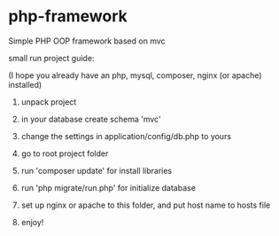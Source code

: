 # php-framework
Simple PHP OOP framework based on mvc

small run project guide:

(I hope you already have an php, mysql, composer, nginx (or apache) installed)

1. unpack project

2. in your database create schema 'mvc'

3. change the settings in application/config/db.php to yours

4. go to root project folder

5. run 'composer update' for install libraries

6. run 'php migrate/run.php' for initialize database

7. set up nginx or apache to this folder, and put host name to hosts file

8. enjoy!